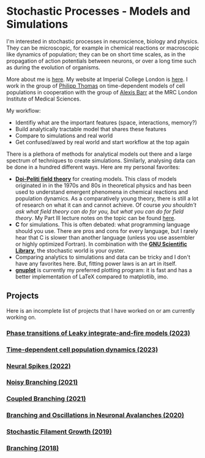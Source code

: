 # Stochastic Processes - Models and Simulations

I'm interested in stochastic processes in neuroscience, biology and physics. They can be microscopic, for example in chemical reactions or macroscopic like dynamics of population; they can be on short time scales, as in the propagation of action potentials between neurons, or over a long time such as during the evolution of organisms. 

More about me is [here](CV.md).
My website at Imperial College London is [here](https://www.imperial.ac.uk/people/j.pausch15). I work in the group of [Philipp Thomas](https://www.ma.imperial.ac.uk/~pthomas/) on time-dependent models of cell populations in cooperation with the group of [Alexis Barr](https://lms.mrc.ac.uk/research-group/cell-cycle-control/) at the MRC London Institute of Medical Sciences.

My workflow:
- Identifiy what are the important features (space, interactions, memory?)
- Build analytically tractable model that shares these features
- Compare to simulations and real world
- Get confused/awed by real world and start workflow at the top again

There is a plethora of methods for analytical models out there and a large spectrum of techniques to create simulations. Similarly, analysing data can be done in a hundred different ways. Here are my personal favorites:
- [**Doi-Peliti field theory**](DoiPelitiIntro.md) for creating models. This class of models originated in in the 1970s and 80s in theoretical physics and has been used to understand emergent phenomena in chemical reactions and population dynamics. As a comparatively young theory, there is still a lot of research on what it can and cannot achieve. Of course _you shouldn't ask what field theory can do for you, but what you can do for field theory_. My Part III lecture notes on the topic can be found [here](NESFT-Pausch-LectureNotes2020.pdf).
- **C** for simulations. This is often debated: what programming language should you use. There are pros and cons for every language, but I rarely hear that C is slower than another language (unless you use assembler or highly optimized Fortran). In combination with the [**GNU Scientific Library**](https://www.gnu.org/software/gsl/), the stochastic world is your oyster.
- Comparing analytics to simulations and data can be tricky and I don't have any favorites here. But, fitting power laws is an art in itself. 
- [**gnuplot**](http://www.gnuplot.info/) is currently my preferred plotting program: it is fast and has a better implementation of LaTeX compared to matplotlib, imo.

## Projects
Here is an incomplete list of projects that I have worked on or am currently working on.
### [Phase transitions of Leaky integrate-and-fire models (2023)](LIF-PhaseTransitions.md)
### [Time-dependent cell population dynamics (2023)](PeriodicTreatment.md)
### [Neural Spikes (2022)](FromBranchingToSpikes.md)
### [Noisy Branching (2021)](NoiseDrivenBranching.md)  
### [Coupled Branching (2021)](CoupledBranching.md)
### [Branching and Oscillations in Neuronal Avalanches (2020)](OscillatingParameters.md)
### [Stochastic Filament Growth (2019)](Microtubule.md)
### [Branching (2018)](Branching.md)


